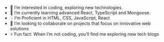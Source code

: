 
- 👀 I’m interested in coding, exploring new technologies.
- 🌱 I’m currently learning advanced React, TypeScript and Mongoose.
- 💡 I’m Proficient in HTML, CSS, JavaScript, React
- 💞️ I’m looking to collaborate on projects that focus on innovative web solutions
- ⚡ Fun fact: When I’m not coding, you’ll find me exploring new tech blogs


